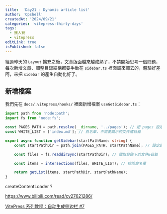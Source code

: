 ```yaml
---
title:  'Day21 - Dynamic article list'
author: 'Opshell'
createdAt: '2024/09/21'
categories: 'vitepress-thirty-days'
tags:
  - 鐵人賽
  - vitepress
editLink: true
isPublished: false
---
```


經過昨天的 `Layout` 擴充之後，文章版面越來越成熟了，不禁開始思考一個問題，每次新增文章、調整目錄結構都要手動在 `sidebar.ts` 裡面調來調去的，體驗好差阿，來把 `sidebar` 的產生自動化好了。

## 新增檔案
我們先在 `docs/.vitepress/hooks/` 裡面新增檔案 `useGetSidebar.ts`：
```ts
import path from 'node:path';
import fs from 'node:fs';

const PAGES_PATH = path.resolve(__dirname, '../pages'); // 把 pages 設定成根目錄
const WHITE_LIST = ['index.md']; // 白名單，不需要顯示的文件或目錄

export async function getSidebar(startPathName: string) {
    const startPathDir = path.join(PAGES_PATH, startPathName); // 設定起始目錄

    const files = fs.readdirSync(startPathDir); // 讀取目錄下的文件&目錄

    const items = intersections(files, WHITE_LIST); // 排除白名單

    return getList(items, startPathDir, startPathName);
}
```

createContentLoader ?

https://www.bilibili.com/read/cv27621286/

[VitePress 系列教程：自动生成侧边栏 #7](https://notes.zhengxinonly.com/posts/VitePress/07.%E8%87%AA%E5%8A%A8%E7%94%9F%E6%88%90%E4%BE%A7%E8%BE%B9%E6%A0%8F.html)
